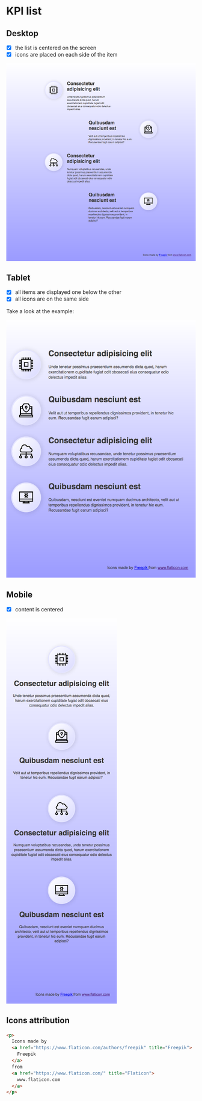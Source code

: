 # KPI list

## Desktop

- [x] the list is centered on the screen
- [x] icons are placed on each side of the item

![example](kpi-list-desktop-example.png)

## Tablet

- [x] all items are displayed one below the other
- [x] all icons are on the same side

Take a look at the example:

![example](kpi-list-tablet-example.png)

## Mobile

- [x] content is centered

![example](kpi-list-mobile-example.png)

## Icons attribution

```html
<p>
  Icons made by
  <a href="https://www.flaticon.com/authors/freepik" title="Freepik">
    Freepik
  </a>
  from
  <a href="https://www.flaticon.com/" title="Flaticon">
    www.flaticon.com
  </a>
</p>
```
